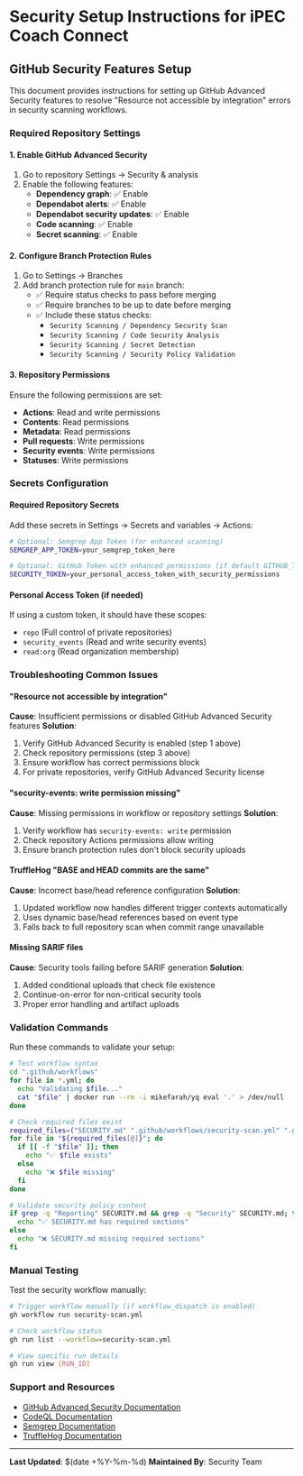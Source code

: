 # Security Setup Instructions for iPEC Coach Connect

## GitHub Security Features Setup

This document provides instructions for setting up GitHub Advanced Security features to resolve "Resource not accessible by integration" errors in security scanning workflows.

### Required Repository Settings

#### 1. Enable GitHub Advanced Security
1. Go to repository Settings → Security & analysis
2. Enable the following features:
   - **Dependency graph**: ✅ Enable
   - **Dependabot alerts**: ✅ Enable
   - **Dependabot security updates**: ✅ Enable
   - **Code scanning**: ✅ Enable
   - **Secret scanning**: ✅ Enable

#### 2. Configure Branch Protection Rules
1. Go to Settings → Branches
2. Add branch protection rule for `main` branch:
   - ✅ Require status checks to pass before merging
   - ✅ Require branches to be up to date before merging
   - ✅ Include these status checks:
     - `Security Scanning / Dependency Security Scan`
     - `Security Scanning / Code Security Analysis`
     - `Security Scanning / Secret Detection`
     - `Security Scanning / Security Policy Validation`

#### 3. Repository Permissions
Ensure the following permissions are set:
- **Actions**: Read and write permissions
- **Contents**: Read permissions
- **Metadata**: Read permissions
- **Pull requests**: Write permissions
- **Security events**: Write permissions
- **Statuses**: Write permissions

### Secrets Configuration

#### Required Repository Secrets
Add these secrets in Settings → Secrets and variables → Actions:

```bash
# Optional: Semgrep App Token (for enhanced scanning)
SEMGREP_APP_TOKEN=your_semgrep_token_here

# Optional: GitHub Token with enhanced permissions (if default GITHUB_TOKEN insufficient)
SECURITY_TOKEN=your_personal_access_token_with_security_permissions
```

#### Personal Access Token (if needed)
If using a custom token, it should have these scopes:
- `repo` (Full control of private repositories)
- `security_events` (Read and write security events)
- `read:org` (Read organization membership)

### Troubleshooting Common Issues

#### "Resource not accessible by integration"
**Cause**: Insufficient permissions or disabled GitHub Advanced Security features
**Solution**:
1. Verify GitHub Advanced Security is enabled (step 1 above)
2. Check repository permissions (step 3 above)
3. Ensure workflow has correct permissions block
4. For private repositories, verify GitHub Advanced Security license

#### "security-events: write permission missing"
**Cause**: Missing permissions in workflow or repository settings
**Solution**:
1. Verify workflow has `security-events: write` permission
2. Check repository Actions permissions allow writing
3. Ensure branch protection rules don't block security uploads

#### TruffleHog "BASE and HEAD commits are the same"
**Cause**: Incorrect base/head reference configuration
**Solution**:
1. Updated workflow now handles different trigger contexts automatically
2. Uses dynamic base/head references based on event type
3. Falls back to full repository scan when commit range unavailable

#### Missing SARIF files
**Cause**: Security tools failing before SARIF generation
**Solution**:
1. Added conditional uploads that check file existence
2. Continue-on-error for non-critical security tools
3. Proper error handling and artifact uploads

### Validation Commands

Run these commands to validate your setup:

```bash
# Test workflow syntax
cd ".github/workflows"
for file in *.yml; do
  echo "Validating $file..."
  cat "$file" | docker run --rm -i mikefarah/yq eval '.' > /dev/null
done

# Check required files exist
required_files=("SECURITY.md" ".github/workflows/security-scan.yml" ".gitignore" ".github/dependabot.yml")
for file in "${required_files[@]}"; do
  if [[ -f "$file" ]]; then
    echo "✅ $file exists"
  else
    echo "❌ $file missing"
  fi
done

# Validate security policy content
if grep -q "Reporting" SECURITY.md && grep -q "Security" SECURITY.md; then
  echo "✅ SECURITY.md has required sections"
else
  echo "❌ SECURITY.md missing required sections"
fi
```

### Manual Testing

Test the security workflow manually:

```bash
# Trigger workflow manually (if workflow_dispatch is enabled)
gh workflow run security-scan.yml

# Check workflow status
gh run list --workflow=security-scan.yml

# View specific run details
gh run view [RUN_ID]
```

### Support and Resources

- [GitHub Advanced Security Documentation](https://docs.github.com/en/code-security)
- [CodeQL Documentation](https://codeql.github.com/docs/)
- [Semgrep Documentation](https://semgrep.dev/docs/)
- [TruffleHog Documentation](https://github.com/trufflesecurity/trufflehog)

---

**Last Updated**: $(date +%Y-%m-%d)
**Maintained By**: Security Team
